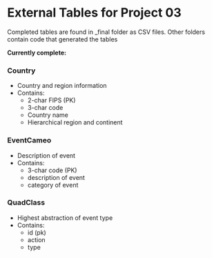 # External Tables for Project 03

Completed tables are found in \_final folder as CSV files. Other folders contain code that generated the tables

**Currently complete:**

### Country

- Country and region information
- Contains:
  - 2-char FIPS (PK)
  - 3-char code
  - Country name
  - Hierarchical region and continent

### EventCameo

- Description of event
- Contains:
  - 3-char code (PK)
  - description of event
  - category of event

### QuadClass

- Highest abstraction of event type
- Contains:
  - id (pk)
  - action
  - type
